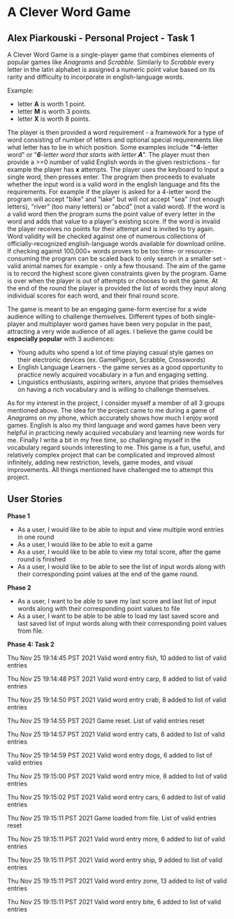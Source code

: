 # A Clever Word Game 

## Alex Piarkouski - Personal Project - Task 1

A Clever Word Game is a single-player game that combines elements of popular games like *Anagrams* and *Scrabble*. Similarly to *Scrabble* every letter in the latin alphabet is assigned a numeric point value based on its rarity and difficulty to incorporate in english-language words.

Example: 
- letter **A** is worth 1 point.
- letter **M** is worth 3 points.
- letter **X** is worth 8 points.

The player is then provided a word requirement - a framework for a type of word consisting of number of letters and optional special requirements like what letter has to be in which position. Some examples include "***4**-letter word" or "***6**-letter word that starts with letter **A***". The player must then provide a >=0 number of valid English words in the given restrictions - for example the player has **x** attempts. The player uses the keyboard to input a single word, then presses enter. The program then proceeds to evaluate whether the input word is a valid word in the english language and fits the requirements. For example if the player is asked for a 4-letter word the program will accept "bike" and "lake" but will not accept "sea" (not enough letters), "river" (too many letters) or "abcd" (not a valid word). If the word is a valid word then the program sums the point value of every letter in the word and adds that value to a player's existing score. If the word is invalid the player receives no points for their attempt and is invited to try again. Word validity will be checked against one of numerous collections of officially-recognized english-language words available for download online. If checking against 100,000+ words proves to be too time- or resource-consuming the program can be scaled back to only search in a smaller set - valid animal names for example - only a few thousand. The aim of the game is to record the highest score given constraints given by the program. Game is over when the player is out of attempts or chooses to exit the game. At the end of the round the player is provided the list of words they input along individual scores for each word, and their final round score.

The game is meant to be an engaging game-form exercise for a wide audience willing to challenge themselves. Different types of both single-player and multiplayer word games have been very popular in the past, attracting a very wide audience of all ages. I believe the game could be **especially popular** with 3 audiences:
- Young adults who spend a lot of time playing casual style games on their electronic devices (ex. GamePigeon, Scrabble, Crosswords)
- English Language Learners - the game serves as a good opportunity to practice newly acquired vocabulary in a fun and engaging setting.
- Linguistics enthusiasts, aspiring writers, anyone that prides themselves on having a rich vocabulary and is willing to challenge themselves.

As for my interest in the project, I consider myself a member of all 3 groups mentioned above. The idea for the project came to me during a game of *Anagrams* on my phone, which accurately shows how much I enjoy word games. English is also my third language and word games have been very helpful in practicing newly acquired vocabulary and learning new words for me. Finally I write a bit in my free time, so challenging myself in the vocabulary regard sounds interesting to me. This game is a fun, useful, and relatively complex project that can be complicated and improved almost infinitely, adding new restriction, levels, game modes, and visual improvements. All things mentioned have challenged me to attempt this project.    

## User Stories
**Phase 1**
- As a user, I would like to be able to input and view multiple word entries in one round 
- As a user, I would like to be able to exit a game 
- As a user, I would like to be able to view my total score, after the game round is finished  
- As a user, I would like to be able to see the list of input words along with their corresponding point values at the end of the game round.

**Phase 2**
- As a user, I want to be able to save my last score and last list of input words along with their corresponding point values to file
- As a user, I want to be able to be able to load my last saved score and last saved list of input words along with their corresponding point values from file. 

**Phase 4: Task 2**

Thu Nov 25 19:14:45 PST 2021
Valid word entry fish, 10 added to list of valid entries

Thu Nov 25 19:14:48 PST 2021
Valid word entry carp, 8 added to list of valid entries

Thu Nov 25 19:14:50 PST 2021
Valid word entry crab, 8 added to list of valid entries

Thu Nov 25 19:14:55 PST 2021
Game reset. List of valid entries reset

Thu Nov 25 19:14:57 PST 2021
Valid word entry cats, 6 added to list of valid entries

Thu Nov 25 19:14:59 PST 2021
Valid word entry dogs, 6 added to list of valid entries

Thu Nov 25 19:15:00 PST 2021
Valid word entry mice, 8 added to list of valid entries

Thu Nov 25 19:15:02 PST 2021
Valid word entry cars, 6 added to list of valid entries

Thu Nov 25 19:15:11 PST 2021
Game loaded from file. List of valid entries reset

Thu Nov 25 19:15:11 PST 2021
Valid word entry more, 6 added to list of valid entries

Thu Nov 25 19:15:11 PST 2021
Valid word entry ship, 9 added to list of valid entries

Thu Nov 25 19:15:11 PST 2021
Valid word entry zone, 13 added to list of valid entries

Thu Nov 25 19:15:11 PST 2021
Valid word entry bite, 6 added to list of valid entries